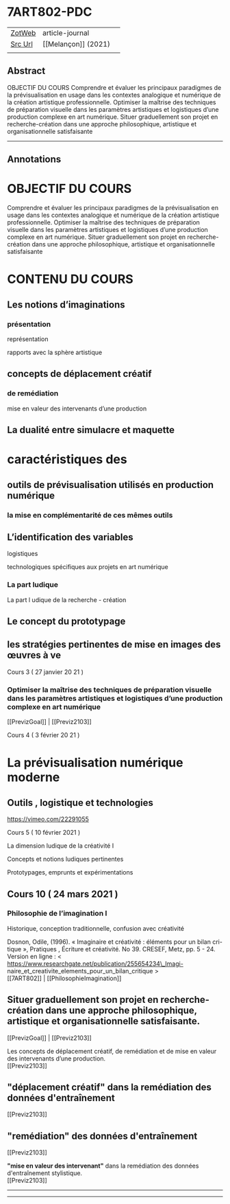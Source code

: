 
# 7ART802-PDC



|       |       |       |
|  ---  |  ---  |  ---  |
|   [ZotWeb](http://zotero.org/users/180474/items/843UPE9A)    | article-journal      |       |
|   [Src Url](undefined)    |  [[Melançon]] (2021)     |       |
|       |       |       |


## Abstract

OBJECTIF DU COURS
Comprendre et évaluer les principaux paradigmes de la prévisualisation en usage dans les contextes analogique et numérique de la création artistique professionnelle. Optimiser la maîtrise des techniques de préparation visuelle dans les paramètres artistiques et logistiques d’une production complexe en art numérique. Situer graduellement son projet en recherche-création dans une approche philosophique, artistique et organisationnelle satisfaisante

----

## Annotations

OBJECTIF DU COURS
=================

Comprendre et évaluer les principaux paradigmes de la prévisualisation en usage dans les contextes analogique et numérique de la création artistique professionnelle. Optimiser la maîtrise des techniques de préparation visuelle dans les paramètres artistiques et logistiques d’une production complexe en art numérique. Situer graduellement son projet en recherche-création dans une approche philosophique, artistique et organisationnelle satisfaisante



CONTENU DU COURS
================



Les notions d’imaginations
--------------------------



### présentation



représentation



rapports avec la sphère artistique



concepts de déplacement créatif
-------------------------------



### de remédiation



mise en valeur des intervenants d’une production



La dualité entre simulacre et maquette
--------------------------------------



caractéristiques des
====================



outils de prévisualisation utilisés en production numérique
-----------------------------------------------------------



### la mise en complémentarité de ces mêmes outils



L’identification des variables
------------------------------



logistiques



technologiques spécifiques aux projets en art numérique



### La part ludique



La part l udique de la recherche - création



Le concept du prototypage
-------------------------



les stratégies pertinentes de mise en images des œuvres à ve
------------------------------------------------------------



Cours 3 ( 27 janvier 20 21 )



### Optimiser la maîtrise des techniques de préparation visuelle dans les paramètres artistiques et logistiques d’une production complexe en art numérique  
[[PrevizGoal]] | [[Previz2103]] 





Cours 4 ( 3 février 20 21 )



La prévisualisation numérique moderne
=====================================



Outils , logistique et technologies
-----------------------------------



https://vimeo.com/22291055



Cours 5 ( 10 février 2021 )



La dimension ludique de la créativité I



Concepts et notions ludiques pertinentes



Prototypages, emprunts et expérimentations



Cours 10 ( 24 mars 2021 )
-------------------------



### Philosophie de l’imagination I



Historique, conception traditionnelle, confusion avec créativité



Dosnon, Odile, (1996). « Imaginaire et créativité : éléments pour un bilan cri- tique », Pratiques , Écriture et créativité. No 39. CRESEF, Metz, pp. 5 - 24. Version en ligne : < https://www.researchgate.net/publication/255654234\_Imagi- naire\_et\_creativite\_elements\_pour\_un\_bilan\_critique >  
[[7ART802]] | [[PhilosophieImagination]] 





Situer graduellement son projet en recherche-création dans une approche philosophique, artistique et organisationnelle satisfaisante.
-------------------------------------------------------------------------------------------------------------------------------------  
[[PrevizGoal]] | [[Previz2103]] 





Les concepts de déplacement créatif, de remédiation et de mise en valeur des intervenants d’une production.  
[[Previz2103]] 





"déplacement créatif" dans la remédiation des données d'entraînement
--------------------------------------------------------------------  
[[Previz2103]] 





**"remédiation"** des données d'entraînement
--------------------------------------------  
[[Previz2103]] 





**"mise en valeur des intervenant"** dans la remédiation des données d'entraînement stylistique.  
[[Previz2103]] 








----

----

